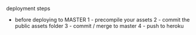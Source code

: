 deployment steps
 - before deploying to MASTER
 1 - precompile your assets
 2 - commit the public assets folder 
 3 - commit / merge to master
 4 - push to heroku